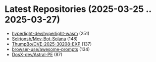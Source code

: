 # Latest Repositories (2025-03-25 .. 2025-03-27)

- [hyperlight-dev/hyperlight-wasm](https://github.com/hyperlight-dev/hyperlight-wasm) (251)
- [Selrionsb/Mev-Bot-Solana](https://github.com/Selrionsb/Mev-Bot-Solana) (148)
- [ThumpBo/CVE-2025-30208-EXP](https://github.com/ThumpBo/CVE-2025-30208-EXP) (137)
- [browser-use/awesome-prompts](https://github.com/browser-use/awesome-prompts) (134)
- [DosX-dev/Astral-PE](https://github.com/DosX-dev/Astral-PE) (87)
